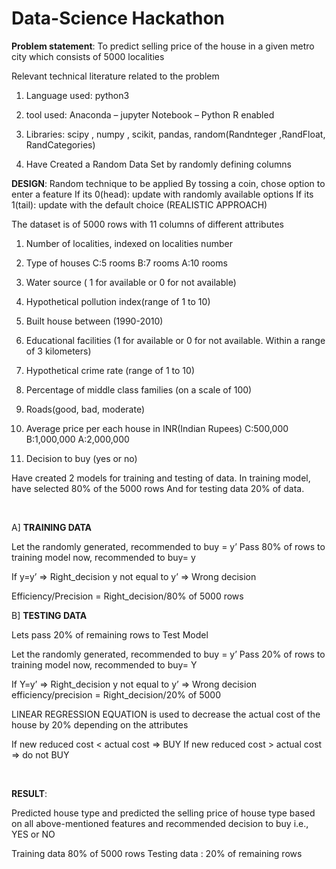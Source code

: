 # Data-Science Hackathon

**Problem statement**: To predict selling price of the house in a given metro city which consists of 5000 localities

Relevant technical literature related to the problem

1) Language used: python3
 
2) tool used: Anaconda – jupyter Notebook – Python R enabled

3) Libraries: scipy , numpy , scikit, pandas, random(Randnteger ,RandFloat, RandCategories)

4) Have Created a Random Data Set by randomly defining columns



**DESIGN**:
Random technique to be applied
By tossing a coin, chose option to enter a feature
If its 0(head): update with randomly available options
If its 1(tail): update with the default choice (REALISTIC APPROACH)

The dataset is of 5000 rows with 11 columns of different attributes
1) Number of localities, indexed on localities number

2) Type of houses  C:5 rooms
	  					     B:7 rooms
                   A:10 rooms

3) Water source ( 1 for available or 0 for not available)

4) Hypothetical pollution index(range of 1 to 10)

5) Built house between (1990-2010)

6) Educational facilities (1 for available or 0 for not available. Within a range of 3 kilometers)

7) Hypothetical crime rate (range of 1 to 10)

8) Percentage of middle class families (on a scale of 100)

9) Roads(good, bad, moderate)

10) Average price per each house in INR(Indian Rupees)  C:500,000		B:1,000,000		A:2,000,000

11) Decision to buy (yes or no)


Have created 2 models for training and testing of data.
In training model, have selected 80% of the 5000 rows
And for testing data 20% of data.


<br/>

A] **TRAINING DATA**

Let the randomly generated, recommended to buy = y’
Pass 80% of rows to training model now, recommended to buy= y
	
If y=y’ => Right_decision
y not equal to y’ => Wrong decision

Efficiency/Precision = Right_decision/80% of 5000 rows
 
B] **TESTING DATA**

Lets pass 20% of remaining rows to Test Model

Let the randomly generated, recommended to buy = y’
Pass 20% of rows to training model now, recommended to buy= Y

If Y=y’ => Right_decision
y not equal to y’ => Wrong decision
efficiency/precision = Right_decision/20% of 5000

LINEAR REGRESSION EQUATION is used to decrease the actual cost of the house by 20% depending on the attributes

If new reduced cost < actual cost => BUY
If new reduced cost > actual cost => do not BUY

<br/>  

**RESULT**: 

Predicted house type and predicted the selling price of house type based on all above-mentioned features and recommended decision to buy i.e., YES or NO

Training data 80% of 5000 rows
Testing data : 20% of remaining rows
